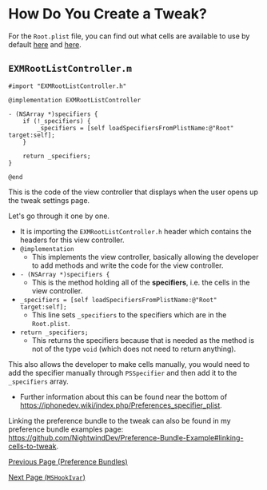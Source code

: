 # How Do You Create a Tweak?

For the `Root.plist` file, you can find out what cells are available to use by default <a href="https://github.com/NightwindDev/Preference-Bundle-Example">here</a> and <a href="https://iphonedev.wiki/index.php/Preferences_specifier_plist">here</a>.

## `EXMRootListController.m`

```objc
#import "EXMRootListController.h"

@implementation EXMRootListController

- (NSArray *)specifiers {
    if (!_specifiers) {
        _specifiers = [self loadSpecifiersFromPlistName:@"Root" target:self];
    }

    return _specifiers;
}

@end
```

This is the code of the view controller that displays when the user opens up the tweak settings page.

Let's go through it one by one.
   - It is importing the `EXMRootListController.h` header which contains the headers for this view controller.
   - `@implementation`
        - This implements the view controller, basically allowing the developer to add methods and write the code for the view controller.
   - `- (NSArray *)specifiers {`
        - This is the method holding all of the **specifiers**, i.e. the cells in the view controller.
   - `_specifiers = [self loadSpecifiersFromPlistName:@"Root" target:self];`
        - This line sets `_specifiers` to the specifiers which are in the `Root.plist`.
   - `return _specifiers;`
        - This returns the specifiers because that is needed as the method is not of the type `void` (which does not need to return anything).

This also allows the developer to make cells manually, you would need to add the specifier manually through `PSSpecifier` and then add it to the `_specifiers` array.
   - Further information about this can be found near the bottom of https://iphonedev.wiki/index.php/Preferences_specifier_plist.

Linking the preference bundle to the tweak can also be found in my preference bundle examples page: https://github.com/NightwindDev/Preference-Bundle-Example#linking-cells-to-tweak.

[Previous Page (Preference Bundles)](./preference_bundles.md)

[Next Page (`MSHookIvar`)](./mshookivar.md)
